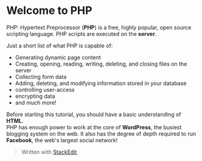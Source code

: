 # Welcome to PHP

  
  
PHP: Hypertext Preprocessor (**PHP**) is a free, highly popular, open source scripting language. PHP scripts are executed on the **server**.  
  
Just a short list of what PHP is capable of:  
- Generating dynamic page content  
- Creating, opening, reading, writing, deleting, and closing files on the server  
- Collecting form data  
- Adding, deleting, and modifying information stored in your database  
- controlling user-access  
- encrypting data  
- and much more!  
  
Before starting this tutorial, you should have a basic understanding of **HTML**.  
PHP has enough power to work at the core of  **WordPress**, the busiest blogging system on the web. It also has the degree of depth required to run  **Facebook**, the web's largest social network!


> Written with [StackEdit](https://stackedit.io/).
<!--stackedit_data:
eyJoaXN0b3J5IjpbLTYwNDI0MzUyNV19
-->
